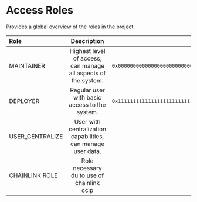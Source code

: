 # Access Roles

Provides a global overview of the roles in the project.

| Role            |                          Description                           |                                      Address |
| :-------------- | :------------------------------------------------------------: | -------------------------------------------: |
| MAINTAINER      | Highest level of access, can manage all aspects of the system. | `0x0000000000000000000000000000000000000000` |
| DEPLOYER        |         Regular user with basic access to the system.          | `0x1111111111111111111111111111111111111111` |
| USER_CENTRALIZE |  User with centralization capabilities, can manage user data.  |                                          `0x |
| CHAINLINK ROLE  |           Role necessary du to use of chainlink ccip           |                                              |


